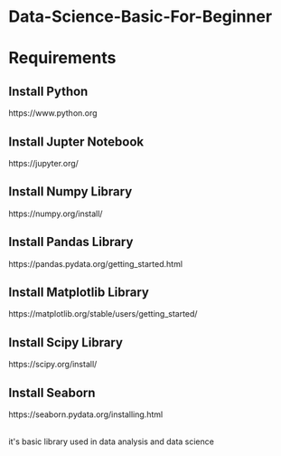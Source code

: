 # Data-Science-Basic-For-Beginner
<h1>Requirements</h1>
<h2> Install Python </h2> https://www.python.org <br>
<h2>Install  Jupter Notebook </h2> https://jupyter.org/ <br>
<h2> Install Numpy Library </h2> https://numpy.org/install/ <br>
<h2>Install  Pandas Library </h2> https://pandas.pydata.org/getting_started.html <br>
<h2> Install Matplotlib Library </h2> https://matplotlib.org/stable/users/getting_started/ <br>
<h2>Install  Scipy Library </h2>  https://scipy.org/install/ <br>
<h2> Install Seaborn  </h2> https://seaborn.pydata.org/installing.html <br>
<br> <p> it's basic library used in data analysis and data science </p>
